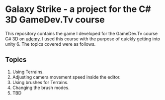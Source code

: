 #  Galaxy Strike - a project for the C# 3D GameDev.Tv course

This repository contains the game I developed for the GameDev.Tv course C# 3D on [udemy](https://www.udemy.com/course/unitycourse2/). I used this course with the purpose of quickly getting into unity 6. The topics covered were as follows.

## Topics
1. Using Terrains.
2. Adjusting camera movement speed inside the editor.
3. Using brushes for Terrains.
4. Changing the brush modes.
5. TBD